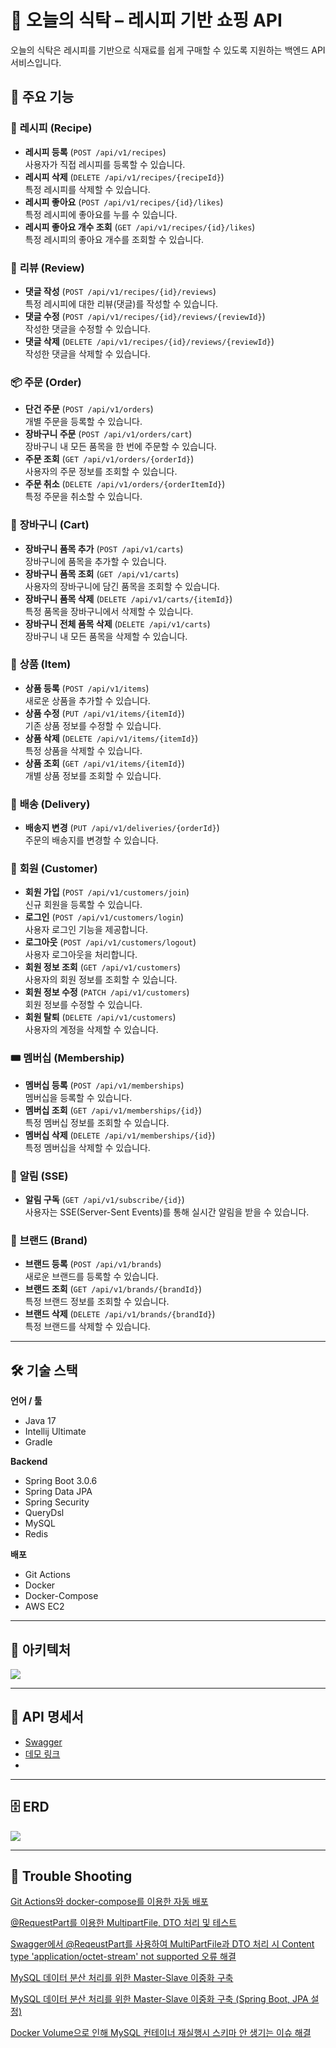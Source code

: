 # 🛒 오늘의 식탁 – 레시피 기반 쇼핑 API

오늘의 식탁은 레시피를 기반으로 식재료를 쉽게 구매할 수 있도록 지원하는 백엔드 API 서비스입니다.

## 📌 주요 기능

### 🥘 **레시피 (Recipe)**
- **레시피 등록** (`POST /api/v1/recipes`)  
  사용자가 직접 레시피를 등록할 수 있습니다.
- **레시피 삭제** (`DELETE /api/v1/recipes/{recipeId}`)  
  특정 레시피를 삭제할 수 있습니다.
- **레시피 좋아요** (`POST /api/v1/recipes/{id}/likes`)  
  특정 레시피에 좋아요를 누를 수 있습니다.
- **레시피 좋아요 개수 조회** (`GET /api/v1/recipes/{id}/likes`)  
  특정 레시피의 좋아요 개수를 조회할 수 있습니다.

### 💬 **리뷰 (Review)**
- **댓글 작성** (`POST /api/v1/recipes/{id}/reviews`)  
  특정 레시피에 대한 리뷰(댓글)를 작성할 수 있습니다.
- **댓글 수정** (`POST /api/v1/recipes/{id}/reviews/{reviewId}`)  
  작성한 댓글을 수정할 수 있습니다.
- **댓글 삭제** (`DELETE /api/v1/recipes/{id}/reviews/{reviewId}`)  
  작성한 댓글을 삭제할 수 있습니다.

### 📦 **주문 (Order)**
- **단건 주문** (`POST /api/v1/orders`)  
  개별 주문을 등록할 수 있습니다.
- **장바구니 주문** (`POST /api/v1/orders/cart`)  
  장바구니 내 모든 품목을 한 번에 주문할 수 있습니다.
- **주문 조회** (`GET /api/v1/orders/{orderId}`)  
  사용자의 주문 정보를 조회할 수 있습니다.
- **주문 취소** (`DELETE /api/v1/orders/{orderItemId}`)  
  특정 주문을 취소할 수 있습니다.

### 🛒 **장바구니 (Cart)**
- **장바구니 품목 추가** (`POST /api/v1/carts`)  
  장바구니에 품목을 추가할 수 있습니다.
- **장바구니 품목 조회** (`GET /api/v1/carts`)  
  사용자의 장바구니에 담긴 품목을 조회할 수 있습니다.
- **장바구니 품목 삭제** (`DELETE /api/v1/carts/{itemId}`)  
  특정 품목을 장바구니에서 삭제할 수 있습니다.
- **장바구니 전체 품목 삭제** (`DELETE /api/v1/carts`)  
  장바구니 내 모든 품목을 삭제할 수 있습니다.

### 🏪 **상품 (Item)**
- **상품 등록** (`POST /api/v1/items`)  
  새로운 상품을 추가할 수 있습니다.
- **상품 수정** (`PUT /api/v1/items/{itemId}`)  
  기존 상품 정보를 수정할 수 있습니다.
- **상품 삭제** (`DELETE /api/v1/items/{itemId}`)  
  특정 상품을 삭제할 수 있습니다.
- **상품 조회** (`GET /api/v1/items/{itemId}`)  
  개별 상품 정보를 조회할 수 있습니다.

### 🚚 **배송 (Delivery)**
- **배송지 변경** (`PUT /api/v1/deliveries/{orderId}`)  
  주문의 배송지를 변경할 수 있습니다.

### 👤 **회원 (Customer)**
- **회원 가입** (`POST /api/v1/customers/join`)  
  신규 회원을 등록할 수 있습니다.
- **로그인** (`POST /api/v1/customers/login`)  
  사용자 로그인 기능을 제공합니다.
- **로그아웃** (`POST /api/v1/customers/logout`)  
  사용자 로그아웃을 처리합니다.
- **회원 정보 조회** (`GET /api/v1/customers`)  
  사용자의 회원 정보를 조회할 수 있습니다.
- **회원 정보 수정** (`PATCH /api/v1/customers`)  
  회원 정보를 수정할 수 있습니다.
- **회원 탈퇴** (`DELETE /api/v1/customers`)  
  사용자의 계정을 삭제할 수 있습니다.

### 🎟 **멤버십 (Membership)**
- **멤버십 등록** (`POST /api/v1/memberships`)  
  멤버십을 등록할 수 있습니다.
- **멤버십 조회** (`GET /api/v1/memberships/{id}`)  
  특정 멤버십 정보를 조회할 수 있습니다.
- **멤버십 삭제** (`DELETE /api/v1/memberships/{id}`)  
  특정 멤버십을 삭제할 수 있습니다.

### 🔔 **알림 (SSE)**
- **알림 구독** (`GET /api/v1/subscribe/{id}`)  
  사용자는 SSE(Server-Sent Events)를 통해 실시간 알림을 받을 수 있습니다.

### 🏢 **브랜드 (Brand)**
- **브랜드 등록** (`POST /api/v1/brands`)  
  새로운 브랜드를 등록할 수 있습니다.
- **브랜드 조회** (`GET /api/v1/brands/{brandId}`)  
  특정 브랜드 정보를 조회할 수 있습니다.
- **브랜드 삭제** (`DELETE /api/v1/brands/{brandId}`)  
  특정 브랜드를 삭제할 수 있습니다.

---

## 🛠 기술 스택

**언어 / 툴**

- Java 17
- Intellij Ultimate
- Gradle

**Backend**

- Spring Boot 3.0.6
- Spring Data JPA
- Spring Security
- QueryDsl
- MySQL
- Redis

**배포**

- Git Actions
- Docker
- Docker-Compose
- AWS EC2

---

## 📃 아키텍처

![](img/today_table_architecture.png)

---

## 📡 API 명세서

- [Swagger](http://mystudyproject.store:8080/swagger-ui/index.html)
- [데모 링크](https://port-0-todays-table-m7plej378a04f632.sel4.cloudtype.app/swagger-ui/index.html)
- 
---

## 🗄️ ERD

![](img/today_table_erd.png)

---

## 🚧 Trouble Shooting 

[Git Actions와 docker-compose를 이용한 자동 배포](https://velog.io/@zvyg1023/CICD-Docker-Github-Action-Spring-Boot)

[@RequestPart를 이용한 MultipartFile, DTO 처리 및 테스트](https://velog.io/@zvyg1023/Spring-Boot-RequestPart%EB%A5%BC-%EC%9D%B4%EC%9A%A9%ED%95%9C-MultipartFile-DTO-%EC%B2%98%EB%A6%AC-%EB%B0%8F-%ED%85%8C%EC%8A%A4%ED%8A%B8)

[Swagger에서 @ReqeustPart를 사용하여 MultiPartFile과 DTO 처리 시 Content type 'application/octet-stream' not supported 오류 해결](https://velog.io/@zvyg1023/Spring-Boot-Swagger%EC%97%90%EC%84%9C-ReqeustPart%EB%A5%BC-%EC%82%AC%EC%9A%A9%ED%95%98%EC%97%AC-MultiPartFile%EA%B3%BC-DTO-%EC%B2%98%EB%A6%AC-%EC%8B%9C-Content-type-applicationoctet-stream-not-supported-%EC%98%A4%EB%A5%98-%ED%95%B4%EA%B2%B0)

[MySQL 데이터 분산 처리를 위한 Master-Slave 이중화 구축](https://velog.io/@zvyg1023/mysql-master-slave)

[MySQL 데이터 분산 처리를 위한 Master-Slave 이중화 구축 (Spring Boot, JPA 설정)](https://velog.io/@zvyg1023/spring-boot-mysql-master-slave)

[Docker Volume으로 인해 MySQL 컨테이너 재실행시 스키마 안 생기는 이슈 해결](https://velog.io/@zvyg1023/docker-volume-schema-issue)